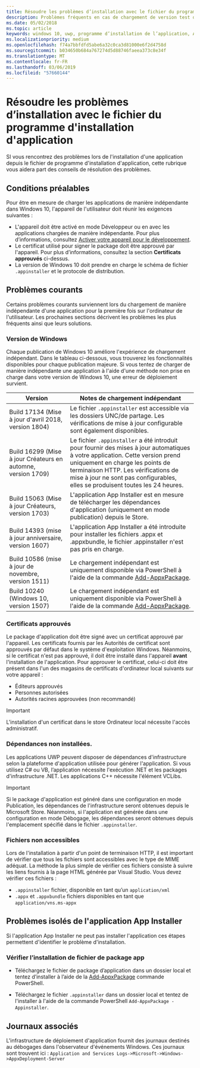 ```yaml
---
title: Résoudre les problèmes d’installation avec le fichier du programme d'installation d'application
description: Problèmes fréquents en cas de chargement de version test des applications avec le fichier du programme d'installation d'application.
ms.date: 05/02/2018
ms.topic: article
keywords: windows 10, uwp, programme d’installation de l’application, AppInstaller, charger une version test
ms.localizationpriority: medium
ms.openlocfilehash: f74a7bbfdfd5abe6a32c0ca3d81000e6f2d4758d
ms.sourcegitcommit: b034650b684a767274d5d88746faeea373c8e34f
ms.translationtype: MT
ms.contentlocale: fr-FR
ms.lasthandoff: 03/06/2019
ms.locfileid: "57660144"
---
```

# <a name="troubleshoot-installation-issues-with-the-app-installer-file"></a>Résoudre les problèmes d’installation avec le fichier du programme d'installation d'application

SI vous rencontrez des problèmes lors de l'installation d'une application depuis le fichier de programme d'installation d'application, cette rubrique vous aidera part des conseils de résolution des problèmes.

## <a name="prerequisites"></a>Conditions préalables

Pour être en mesure de charger les applications de manière indépendante dans Windows 10, l'appareil de l'utilisateur doit réunir les exigences suivantes :

- L'appareil doit être activé en mode Développeur ou en avec les applications chargées de manière indépendante. Pour plus d’informations, consultez [Activer votre appareil pour le développement](https://docs.microsoft.com/windows/uwp/get-started/enable-your-device-for-development).
- Le certificat utilisé pour signer le package doit être approuvé par l'appareil. Pour plus d’informations, consultez la section **Certificats approuvés** ci-dessus.
- La version de Windows 10 doit prendre en charge le schéma de fichier `.appinstaller` et le protocole de distribution.

## <a name="common-issues"></a>Problèmes courants

Certains problèmes courants surviennent lors du chargement de manière indépendante d'une application pour la première fois sur l'ordinateur de l'utilisateur. Les prochaines sections décrivent les problèmes les plus fréquents ainsi que leurs solutions.

### <a name="windows-version"></a>Version de Windows

Chaque publication de Windows 10 améliore l'expérience de chargement indépendant. Dans le tableau ci-dessous, vous trouverez les fonctionnalités disponibles pour chaque publication majeure. Si vous tentez de charger de manière indépendante une application à l'aide d'une méthode non prise en charge dans votre version de Windows 10, une erreur de déploiement survient.

| Version | Notes de chargement indépendant |
|---------|----------------|
| Build 17134 (Mise à jour d'avril 2018, version 1804)    | Le fichier `.appinstaller` est accessible via les dossiers UNC/de partage. Les vérifications de mise à jour configurable sont également disponibles. |
| Build 16299 (Mise à jour Créateurs en automne, version 1709) | Le fichier `.appinstaller` a été introduit pour fournir des mises à jour automatiques à votre application. Cette version prend uniquement en charge les points de terminaison HTTP. Les vérifications de mise à jour ne sont pas configurables, elles se produisent toutes les 24 heures. |
| Build 15063 (Mise à jour Créateurs, version 1703)      | L'application App Installer est en mesure de télécharger les dépendances d'application (uniquement en mode publication) depuis le Store. |
| Build 14393 (mise à jour anniversaire, version 1607)   | L'application App Installer a été introduite pour installer les fichiers .appx et .appxbundle, le fichier .appinstaller n'est pas pris en charge. |
| Build 10586 (mise à jour de novembre, version 1511)      | Le chargement indépendant est uniquement disponible via PowerShell à l'aide de la commande [Add-AppxPackage](https://docs.microsoft.com/powershell/module/appx/add-appxpackage?view=win10-ps). |
| Build 10240 (Windows 10, version 1507)           | Le chargement indépendant est uniquement disponible via PowerShell à l'aide de la commande [Add-AppxPackage](https://docs.microsoft.com/powershell/module/appx/add-appxpackage?view=win10-ps). |

### <a name="trusted-certificates"></a>Certificats approuvés

Le package d'application doit être signé avec un certificat approuvé par l'appareil. Les certificats fournis par les Autorités de certificat sont approuvés par défaut dans le système d'exploitation Windows. Néanmoins, si le certificat n'est pas approuvé, il doit être installé dans l'appareil **avant** l'installation de l'application. Pour approuver le certificat, celui-ci doit être présent dans l'un des magasins de certificats d'ordinateur local suivants sur votre appareil :

- Éditeurs approuvés
- Personnes autorisées
- Autorités racines approuvées (non recommandé)

 >[!IMPORTANT]
 > L'installation d'un certificat dans le store Ordinateur local nécessite l'accès administratif.

### <a name="dependencies-not-installed"></a>Dépendances non installées. 

Les applications UWP peuvent disposer de dépendances d'infrastructure selon la plateforme d'application utilisée pour générer l'application. Si vous utilisez C# ou VB, l’application nécessite l'exécution .NET et les packages d'infrastructure .NET. Les applications C++ nécessite l'élément VCLibs.

>[!IMPORTANT] 
> Si le package d'application est généré dans une configuration en mode Publication, les dépendances de l'infrastructure seront obtenues depuis le Microsoft Store. Néanmoins, si l'application est générée dans une configuration en mode Débogage, les dépendances seront obtenues depuis l'emplacement spécifié dans le fichier `.appinstaller`.

### <a name="files-not-accessible"></a>Fichiers non accessibles

Lors de l'installation à partir d'un point de terminaison HTTP, il est important de vérifier que tous les fichiers sont accessibles avec le type de MIME adéquat. La méthode la plus simple de vérifier ces fichiers consiste à suivre les liens fournis à la page HTML générée par Visual Studio. Vous devez vérifier ces fichiers :

- `.appinstaller` fichier, disponible en tant qu’un `application/xml`
- `.appx` et `.appxbundle` fichiers disponibles en tant que `application/vns.ms-appx`

## <a name="isolate-app-installer-app-issues"></a>Problèmes isolés de l'application App Installer

Si l'application App Installer ne peut pas installer l'application ces étapes permettent d'identifier le problème d'installation.

### <a name="verify-app-package-file-installation"></a>Vérifier l’installation de fichier de package app

- Téléchargez le fichier de package d’application dans un dossier local et tentez d’installer à l’aide de la [Add-AppxPackage](https://docs.microsoft.com/powershell/module/appx/add-appxpackage?view=win10-ps) commande PowerShell.

- Téléchargez le fichier `.appinstaller` dans un dossier local et tentez de l'installer à l'aide de la commande PowerShell `Add-AppxPackage -Appinstaller`.

## <a name="related-logs"></a>Journaux associés

L'infrastructure de déploiement d'application fournit des journaux destinés au débogages dans l'observateur d'événements Windows. Ces journaux sont trouvent ici : `Application and Services Logs->Microsoft->Windows->AppxDeployment-Server`



